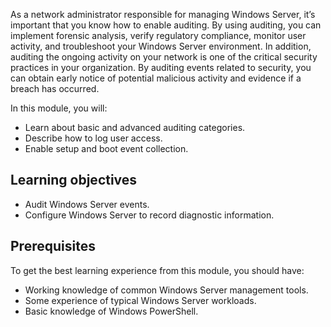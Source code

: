 As a network administrator responsible for managing Windows Server, it’s important that you know how to enable auditing. By using auditing, you can implement forensic analysis, verify regulatory compliance, monitor user activity, and troubleshoot your Windows Server environment. In addition, auditing the ongoing activity on your network is one of the critical security practices in your organization. By auditing events related to security, you can obtain early notice of potential malicious activity and evidence if a breach has occurred.

In this module, you will:

- Learn about basic and advanced auditing categories.
- Describe how to log user access.
- Enable setup and boot event collection.

## Learning objectives

- Audit Windows Server events.
- Configure Windows Server to record diagnostic information.

## Prerequisites

To get the best learning experience from this module, you should have:

- Working knowledge of common Windows Server management tools.
- Some experience of typical Windows Server workloads.
- Basic knowledge of Windows PowerShell.
